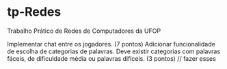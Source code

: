 # tp-Redes
Trabalho Prático de Redes de Computadores da UFOP

Implementar chat entre os jogadores. (7 pontos)
Adicionar funcionalidade de escolha de categorias de palavras. Deve existir categorias com palavras fáceis, de dificuldade média ou palavras difíceis. (3 pontos)
// fazer esses 